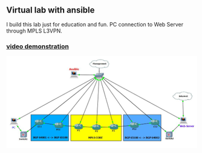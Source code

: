 ######  <h2> Virtual lab with ansible
 
I build this lab just for education and fun. PC connection to Web Server through MPLS L3VPN.
<h3><a href="https://arturfatkul.github.io/ansible/">video demonstration</a></h3>

<img src="files/l3vpn-ansible.JPG">


